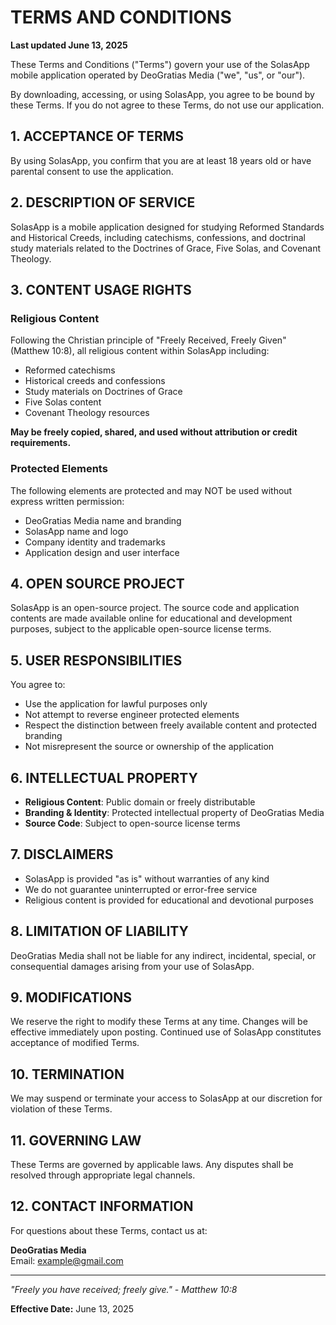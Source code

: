# TERMS AND CONDITIONS

**Last updated June 13, 2025**

These Terms and Conditions ("Terms") govern your use of the SolasApp mobile application operated by DeoGratias Media ("we", "us", or "our").

By downloading, accessing, or using SolasApp, you agree to be bound by these Terms. If you do not agree to these Terms, do not use our application.

## 1. ACCEPTANCE OF TERMS

By using SolasApp, you confirm that you are at least 18 years old or have parental consent to use the application.

## 2. DESCRIPTION OF SERVICE

SolasApp is a mobile application designed for studying Reformed Standards and Historical Creeds, including catechisms, confessions, and doctrinal study materials related to the Doctrines of Grace, Five Solas, and Covenant Theology.

## 3. CONTENT USAGE RIGHTS

### Religious Content

Following the Christian principle of "Freely Received, Freely Given" (Matthew 10:8), all religious content within SolasApp including:

- Reformed catechisms
- Historical creeds and confessions
- Study materials on Doctrines of Grace
- Five Solas content
- Covenant Theology resources

**May be freely copied, shared, and used without attribution or credit requirements.**

### Protected Elements

The following elements are protected and may NOT be used without express written permission:

- DeoGratias Media name and branding
- SolasApp name and logo
- Company identity and trademarks
- Application design and user interface

## 4. OPEN SOURCE PROJECT

SolasApp is an open-source project. The source code and application contents are made available online for educational and development purposes, subject to the applicable open-source license terms.

## 5. USER RESPONSIBILITIES

You agree to:

- Use the application for lawful purposes only
- Not attempt to reverse engineer protected elements
- Respect the distinction between freely available content and protected branding
- Not misrepresent the source or ownership of the application

## 6. INTELLECTUAL PROPERTY

- **Religious Content**: Public domain or freely distributable
- **Branding & Identity**: Protected intellectual property of DeoGratias Media
- **Source Code**: Subject to open-source license terms

## 7. DISCLAIMERS

- SolasApp is provided "as is" without warranties of any kind
- We do not guarantee uninterrupted or error-free service
- Religious content is provided for educational and devotional purposes

## 8. LIMITATION OF LIABILITY

DeoGratias Media shall not be liable for any indirect, incidental, special, or consequential damages arising from your use of SolasApp.

## 9. MODIFICATIONS

We reserve the right to modify these Terms at any time. Changes will be effective immediately upon posting. Continued use of SolasApp constitutes acceptance of modified Terms.

## 10. TERMINATION

We may suspend or terminate your access to SolasApp at our discretion for violation of these Terms.

## 11. GOVERNING LAW

These Terms are governed by applicable laws. Any disputes shall be resolved through appropriate legal channels.

## 12. CONTACT INFORMATION

For questions about these Terms, contact us at:

**DeoGratias Media**  
Email: example@gmail.com

---

_"Freely you have received; freely give." - Matthew 10:8_

**Effective Date:** June 13, 2025
